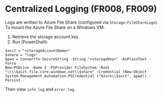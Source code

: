 # Centralized Logging (FR008, FR009)

Logs are written to Azure File Share (configured via `Storage:FileShareLogs`). To mount the Azure File Share on a Windows VM:

1. Retrieve the storage account key.
2. Run (PowerShell):
```
$acct = "<storageAccountName>"
$share = "logs"
$pwd = ConvertTo-SecureString -String "<storageKey>" -AsPlainText -Force
New-PSDrive -Name Z -PSProvider FileSystem -Root "\\\\$acct.file.core.windows.net\\$share" -Credential (New-Object System.Management.Automation.PSCredential ("Azure\\$acct", $pwd)) -Persist
```
Then view `info.log` and `error.log`.
